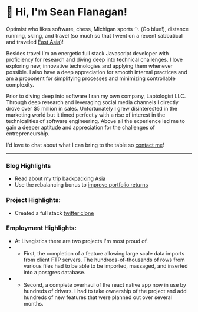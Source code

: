 # 👋 Hi, I'm Sean Flanagan!

Optimist who likes software, chess, Michigan sports 〽 (Go blue!), distance running, skiing, and travel (so much so that I went on a recent sabbatical and traveled [East Asia](/blog/solo-travel-asia))!

Besides travel I'm an energetic full stack Javascript developer with proficiency for research and diving deep into technical challenges. I love exploring new, innovative technologies and applying them whenever possible. I also have a deep appreciation for smooth internal practices and am a proponent for simplifying processes and minimizing controllable complexity.

Prior to diving deep into software I ran my own company, Laptologist LLC. Through deep research and leveraging social media channels I directly drove over $5 million in sales. Unfortunately I grew disinterested in the marketing world but it timed perfectly with a rise of interest in the technicalities of software engineering. Above all the experience led me to gain a deeper aptitude and appreciation for the challenges of entrepreneurship.

I'd love to chat about what I can bring to the table so [contact me](mailto:flanagansean19@gmail.com)!

---

### Blog Highlights

- Read about my trip [backpacking Asia](/blog/solo-travel-asia)
- Use the rebalancing bonus to [improve portfolio returns](/blog/rebalancing-bonus)

### Project Highlights:

- Created a full stack [twitter clone](https://github.com/FlanaganSe/twitter-clone)

### Employment Highlights:

- At Livegistics there are two projects I'm most proud of.
- - First, the completion of a feature allowing large scale data imports from client FTP servers. The hundreds-of-thousands of rows from various files had to be able to be imported, massaged, and inserted into a postgres database.
- - Second, a complete overhaul of the react native app now in use by hundreds of drivers. I had to take ownership of the project and add hundreds of new features that were planned out over several months.
